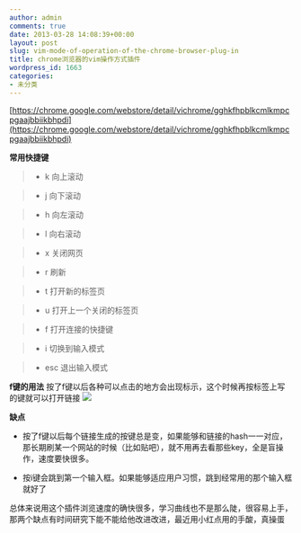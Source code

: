 ```yaml
---
author: admin
comments: true
date: 2013-03-28 14:08:39+00:00
layout: post
slug: vim-mode-of-operation-of-the-chrome-browser-plug-in
title: chrome浏览器的vim操作方式插件
wordpress_id: 1663
categories:
- 未分类
---
```


[https://chrome.google.com/webstore/detail/vichrome/gghkfhpblkcmlkmpcpgaajbbiikbhpdi](https://chrome.google.com/webstore/detail/vichrome/gghkfhpblkcmlkmpcpgaajbbiikbhpdi)

**常用快捷键**


> 

> 
> 
	
>   * k 向上滚动
> 
	
>   * j 向下滚动
> 
	
>   * h 向左滚动
> 
	
>   * l 向右滚动
> 
	
>   * x 关闭网页
> 
	
>   * r 刷新
> 
	
>   * t 打开新的标签页
> 
	
>   * u 打开上一个关闭的标签页
> 
	
>   * f 打开连接的快捷键
> 
	
>   * i 切换到输入模式
> 
	
>   * esc 退出输入模式
> 




<!-- more -->
**f键的用法**
按了f键以后各种可以点击的地方会出现标示，这个时候再按标签上写的键就可以打开链接
[![](http://cctvsmg-wordpress.stor.sinaapp.com/uploads/2013/03/chrome_vi_3.png)](http://cctvsmg-wordpress.stor.sinaapp.com/uploads/2013/03/chrome_vi_3.png)

**缺点**



	
  * 按了f键以后每个链接生成的按键总是变，如果能够和链接的hash一一对应，那长期刷某一个网站的时候（比如贴吧），就不用再去看那些key，全是盲操作，速度要快很多。

	
  * 按i键会跳到第一个输入框。如果能够适应用户习惯，跳到经常用的那个输入框就好了




总体来说用这个插件浏览速度的确快很多，学习曲线也不是那么陡，很容易上手，那两个缺点有时间研究下能不能给他改进改进，最近用小红点用的手酸，真操蛋
